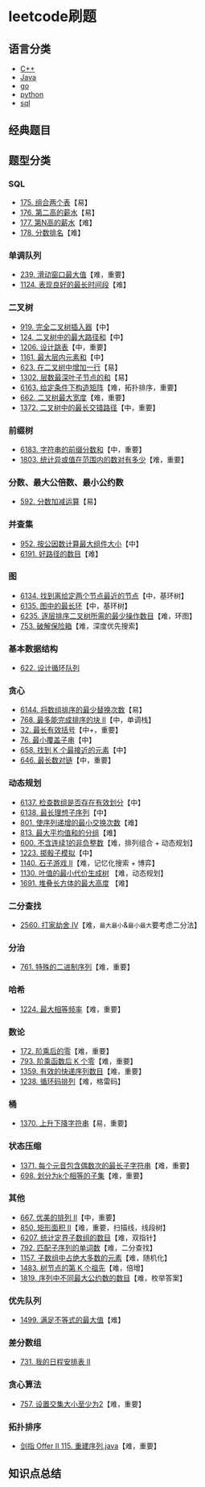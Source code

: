 # leetcode刷题
## 语言分类
* [C++](https://github.com/baowj-678/leetcode/tree/cpp)
* [Java](https://github.com/baowj-678/leetcode/tree/java)
* [go](https://github.com/baowj-678/leetcode/tree/go)
* [python](https://github.com/baowj-678/leetcode/tree/python)
* [sql](https://github.com/baowj-678/leetcode/tree/sql)
## 经典题目
## 题型分类
### SQL
* [175. 组合两个表](tree/sql/175.%20组合两个表.sql)【易】
* [176. 第二高的薪水](tree/sql/176.%20第二高的薪水.sql)【易】
* [177. 第N高的薪水](tree/sql/177.%20第N高的薪水.sql)【难】
* [178. 分数排名](tree/sql/178.%20分数排名.sql)【难】
### 单调队列
* [239. 滑动窗口最大值](tree/go/leetcode/239.go)【难，重要】
* [1124. 表现良好的最长时间段](tree/go/leetcode/1124.go)【难】
### 二叉树
* [919. 完全二叉树插入器](tree/go/leetcode/919.go)【中】
* [124. 二叉树中的最大路径和](tree/go/leetcode/124.go)【中】
* [1206. 设计跳表](tree/go/leetcode/1206.go)【中，重要】
* [1161. 最大层内元素和](tree/go/leetcode/1161.go)【中】
* [623. 在二叉树中增加一行](tree/go/leetcode/623.go)【易】
* [1302. 层数最深叶子节点的和](tree/go/leetcode/1302.go)【易】
* [6163. 给定条件下构造矩阵](tree/go/leetcode/6163.go)【难，拓扑排序，重要】
* [662. 二叉树最大宽度](tree/go/leetcode/662.go)【难，重要】
* [1372. 二叉树中的最长交错路径](tree/go/leetcode/1372.go)【中，重要】
### 前缀树
* [6183. 字符串的前缀分数和](tree/go/leetcode/6186.go)【中，重要】
* [1803. 统计异或值在范围内的数对有多少](tree/go/leetcode/1803.go)【难，重要】
### 分数、最大公倍数、最小公约数
* [592. 分数加减运算](tree/go/leetcode/592.go)【易】
### 并查集
* [952. 按公因数计算最大组件大小](tree/go/leetcode/952.go)【中】
* [6191. 好路径的数目](tree/go/leetcode/6191.go)【难】
### 图
* [6134. 找到离给定两个节点最近的节点](tree/go/leetcode/6134.go)【中，基环树】
* [6135. 图中的最长环](tree/go/leetcode/6135.go)【中，基环树】
* [6235. 逐层排序二叉树所需的最少操作数目](tree/go/leetcode/6235.go)【难，环图】
* [753. 破解保险箱](tree/go/leetcode/753.go)【难，深度优先搜索】
### 基本数据结构
* [622. 设计循环队列](tree/go/leetcode/622.go)
### 贪心
* [6144. 将数组排序的最少替换次数](tree/go/leetcode/6144.go)【易】
* [768. 最多能完成排序的块 II](tree/go/leetcode/768.go)【中，单调栈】
* [32. 最长有效括号](tree/go/leetcode/32.go)【中+，重要】
* [76. 最小覆盖子串](tree/go/leetcode/76.go)【中】
* [658. 找到 K 个最接近的元素](tree/go/leetcode/658.go)【中】
* [646. 最长数对链](tree/go/leetcode/646.go)【中，重要】
### 动态规划
* [6137. 检查数组是否存在有效划分](tree/go/leetcode/6138.go)【中】
* [6138. 最长理想子序列](tree/go/leetcode/6138.go)【中】
* [801. 使序列递增的最小交换次数](tree/go/leetcode/801.go)【难】
* [813. 最大平均值和的分组](tree/go/leetcode/813.go)【难】
* [600. 不含连续1的非负整数](tree/go/leetcode/600.go)【难，排列组合 + 动态规划】
* [1223. 掷骰子模拟](tree/go/leetcode/1223.go)【中】
* [1140. 石子游戏 II](tree/go/leetcode/1140.go)【难，记忆化搜索 + 博弈】
* [1130. 叶值的最小代价生成树](tree/go/leetcode/1130.go) 【难，动态规划】
* [1691. 堆叠长方体的最大高度](tree/go/leetcode/1691.go) 【难】
### 二分查找
* [2560. 打家劫舍 IV](tree/go/leetcode/2560.go)【难，`最大最小`&`最小最大`要考虑二分法】
### 分治
* [761. 特殊的二进制序列](tree/go/leetcode/761.go)【难，重要】
### 哈希
* [1224. 最大相等频率](tree/go/leetcode/1224.go)【难，重要】
### 数论
* [172. 阶乘后的零](tree/go/leetcode/172.go)【难，重要】
* [793. 阶乘函数后 K 个零](tree/go/leetcode/793.go)【难，重要】
* [1359. 有效的快递序列数目](tree/go/leetcode/1359.go)【难，重要】
* [1238. 循环码排列](tree/go/leetcode/1238.go)【难，格雷码】
### 桶
* [1370. 上升下降字符串](tree/go/leetcode/1370.go)【易，重要】
### 状态压缩
* [1371. 每个元音包含偶数次的最长子字符串](tree/go/leetcode/1371.go)【难，重要】
* [698. 划分为k个相等的子集](tree/go/leetcode/698.go)【难，重要】
### 其他
* [667. 优美的排列 II](tree/go/leetcode/667.go)【中，重要】
* [850. 矩形面积 II](tree/go/leetcode/850.go)【难，重要，扫描线，线段树】
* [6207. 统计定界子数组的数目](tree/go/leetcode/6207.go)【难，双指针】
* [792. 匹配子序列的单词数](tree/go/leetcode/792.go)【难，二分查找】
* [1157. 子数组中占绝大多数的元素](tree/go/leetcode/1157.go)【难，随机化】
* [1483. 树节点的第 K 个祖先](tree/go/leetcode/1483.go)【难，倍增】
* [1819. 序列中不同最大公约数的数目](tree/go/leetcode/1819.go)【难，枚举答案】
### 优先队列
* [1499. 满足不等式的最大值](tree/go/leetcode/1499.go)【难】
### 差分数组
* [731. 我的日程安排表 II](tree/java/src/main/java/com/leetcode/731.%20我的日程安排表%20II.java)
### 贪心算法
* [757. 设置交集大小至少为2](tree/java/src/main/java/com/leetcode/757.%20设置交集大小至少为2.java)【难，重要】
### 拓扑排序
* [剑指 Offer II 115. 重建序列.java](tree/java/src/main/java/com/leetcode/剑指%20Offer%20II%20115.%20重建序列.java)【难，重要】
## 知识点总结
